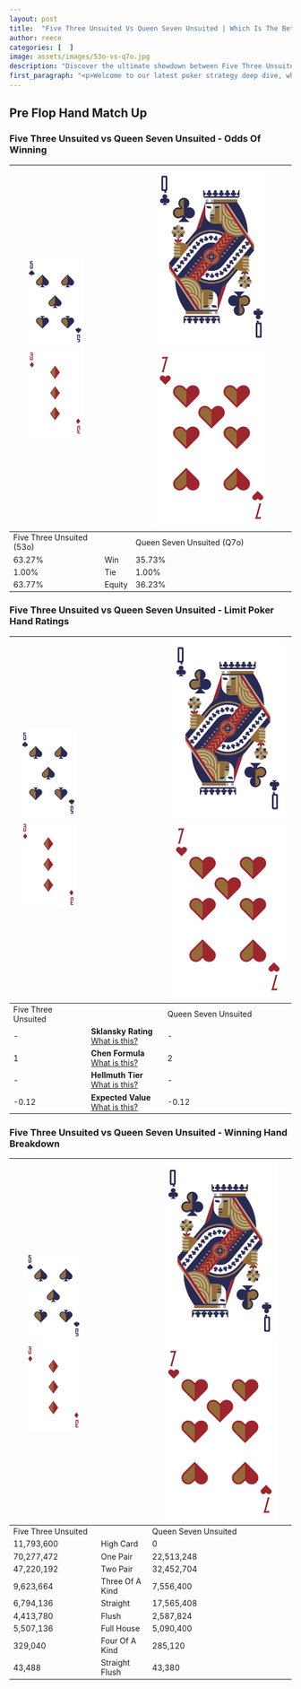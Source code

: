 ```yaml
---
layout: post
title:  "Five Three Unsuited Vs Queen Seven Unsuited | Which Is The Better Hand In Poker? A Complete Guide"
author: reece
categories: [  ]
image: assets/images/53o-vs-q7o.jpg
description: "Discover the ultimate showdown between Five Three Unsuited and Queen Seven Unsuited in poker! Uncover the odds, strategies, and scenarios where one hand triumphs over the other. Get ready to up your poker game with this thrilling analysis."
first_paragraph: "<p>Welcome to our latest poker strategy deep dive, where we're pitting two distinct hands against each other in a high-stakes showdown: Five Three Unsuited vs Queen Seven Unsuited.</p><p>In the dynamic world of poker, every decision counts, and knowing which hand holds the upper hand is key to your success at the table.</p><p>In this article, we'll dissect these two hands, explore the scenarios where one dominates the other, and equip you with the knowledge to make strategic choices that can tip the odds in your favor.</p><p>Get ready to unravel the intriguing dynamics of these poker hands and elevate your game to new heights.</p>"
---
```




[comment]: # (sp0)

## Pre Flop Hand Match Up

<div class="table hand-ratings" markdown="1"> 



### Five Three Unsuited vs Queen Seven Unsuited - Odds Of Winning


    
| ![image info](assets/images/hand1/5.png) ![image info](assets/images/hand1/3o.png) |  | ![image info](assets/images/hand2/Q.png) ![image info](assets/images/hand2/7o.png) |
| -------- | -------- | -------- |
| Five Three Unsuited (53o) |  | Queen Seven Unsuited (Q7o) |
| 63.27% | Win | 35.73% |
| 1.00% | Tie | 1.00% |
| 63.77% | Equity | 36.23% |




[comment]: # (sp1)



### Five Three Unsuited vs Queen Seven Unsuited - Limit Poker Hand Ratings


    
| ![image info](assets/images/hand1/5.png) ![image info](assets/images/hand1/3o.png) |  | ![image info](assets/images/hand2/Q.png) ![image info](assets/images/hand2/7o.png) |
| -------- | -------- | -------- |
| Five Three Unsuited |  | Queen Seven Unsuited |
| - | **Sklansky Rating** [What is this?](/sklansky-rating-explained) | - |
| 1 | **Chen Formula** [What is this?](/chen-formula-explained) | 2 |
| - | **Hellmuth Tier** [What is this?](/Hellmuth-tier-explained) | - |
| -0.12 | **Expected Value** [What is this?](/expected-value-explained) | -0.12 |




[comment]: # (sp2)



### Five Three Unsuited vs Queen Seven Unsuited - Winning Hand Breakdown


    
| ![image info](assets/images/hand1/5.png) ![image info](assets/images/hand1/3o.png) |  | ![image info](assets/images/hand2/Q.png) ![image info](assets/images/hand2/7o.png) |
| -------- | -------- | -------- |
| Five Three Unsuited |  | Queen Seven Unsuited |
| 11,793,600 | High Card | 0 |
| 70,277,472 | One Pair | 22,513,248 |
| 47,220,192 | Two Pair | 32,452,704 |
| 9,623,664 | Three Of A Kind | 7,556,400 |
| 6,794,136 | Straight | 17,565,408 |
| 4,413,780 | Flush | 2,587,824 |
| 5,507,136 | Full House | 5,090,400 |
| 329,040 | Four Of A Kind | 285,120 |
| 43,488 | Straight Flush | 43,380 |




[comment]: # (sp3)



</div>

[comment]: # (sp4)



[comment]: # (sp5)

